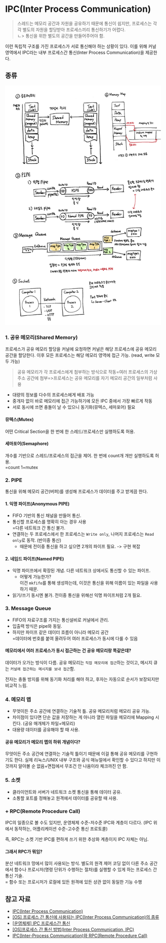 # IPC(Inter Process Communication)

> 스레드는 메모리 공간과 자원을 공유하기 때문에 통신이 쉽지만, 프로세스는 각각 별도의 자원을 할당받아 프로세스끼리 통신하기가 어렵다. <br>
> ㄴ> 통신을 위한 별도의 공간을 만들어주어야 함.

이런 독립적 구조를 가진 프로세스가 서로 통신해야 하는 상황이 있다. 이를 위해 커널 영역에서 IPC라는 내부 프로세스간 통신(Inter Process Communication)을 제공한다.

## 종류

![alt](source/IPC정리.png)

### 1. 공유 메모리(Shared Memory)

프로세스가 공유 메모리 할당을 커널에 요청하면 커널은 해당 프로세스에 공유 메모리 공간을 할당한다. 이후 모든 프로세스는 해당 메모리 영역에 접근 가능. (read, write 모두 가능)

> 공유 메모리가 각 프로세스에게 첨부하는 방식으로 작동=여러 프로세스의 가상 주소 공간에 첨부=>프로세스는 공유 메모리를 자기 메모리 공간의 일부처럼 사용

- 대량의 정보를 다수의 프로세스에게 배포 가능
- 중개자 없이 바로 메모리에 접근 가능하기에 모든 IPC 중에서 가장 빠르게 작동
- 서로 동시에 쓰면 충돌이 날 수 있으니 동기화(뮤텍스, 세마포어) 필요

#### 뮤텍스(Mutex)

어떤 Critical Section을 한 번에 한 스레드/프로세스만 실행하도록 허용.

#### 세마포어(Semaphore)

개수를 기반으로 스레드/프로세스의 접근을 제어. 한 번에 count개 개만 실행하도록 허용.<br>
=count 1=mutex

### 2. PIPE

통신을 위해 메모리 공간(버퍼)를 생성해 프로세스가 데이터를 주고 받게끔 한다.

#### 1. 익명 파이프(Anonymous PIPE)

- FIFO 기반의 통신 채널을 만들어 통신.
- 통신할 프로세스를 명확히 아는 경우 사용<br>
  =다른 네트워크 간 통신 불가.
- 연결하는 두 프로세스에서 한 프로세스는 `Write only`, 나머지 프로세스는 `Read only`로 동작. (반이중 통신)
  - 때문에 전이중 통신을 하고 싶으면 2개의 파이프 필요. -> 구현 복잡

#### 2. 네임드 파이프(Named PIPE)

- 익명 파이프에서 확장된 개념. 다른 네트워크 상에서도 통신할 수 있는 파이프.
  - 어떻게 가능한가?<br>
    이건 `mkfifo`를 통해 생성하는데, 이것은 통신을 위해 이름이 있는 파일을 사용하기 때문.
- 읽기/쓰기 동시엔 불가. 전이중 통신을 위해선 익명 파이프처럼 2개 필요.

### 3. Message Queue

- FIFO의 자료구조를 가지는 통신설비로 커널에서 관리.
- 입출력 방식은 pipe와 동일.
- 하지만 파이프 같은 데이터 흐름이 아니라 메모리 공간<br>
  =데이터에 번호를 붙여 올려두어 여러 프로세스가 동시에 다룰 수 있음

#### 메모리에서 여러 프로세스가 동시 접근하는 건 공유 메모리랑 똑같은데?
데이터가 오가는 방식이 다름. 공유 메모리는 `직접 메모리에 접근`하는 것이고, 메시지 큐는 `커널에 접근하는 메시지를 보내 접근`함.

전자는 충돌 방지를 위해 동기화 처리를 해야 하고, 후자는 자동으로 순서가 보장되지만 비교적 느림.

### 4. 메모리 맵
- 무엇이든 주소 공간에 연결하는 기술적 틀. 공유 메모리처럼 메모리 공유 가능.
- 차이점이 있다면 단순 값을 저장하는 게 아니라 열린 파일을 메모리에 Mapping 시킨다. (공유 매개체가 파일+메모리)
- 대용량 데이터를 공유해야 할 때 사용.

#### 공유 메모리가 메모리 맵의 하위 개념이다?
무엇이든 주소 공간에 연결하는 기술적 틀이기 때문에 이걸 통해 공유 메모리를 구현하기도 한다. 실제 리눅스/UNIX 내부 구조와 공식 매뉴얼에서 확인할 수 있다고 하지만 이것까지 알아볼 순 없음+면접에서 무조건 안 나옴이라 체크까진 안 함.

### 5. 소켓
- 클라이언트와 서버가 네트워크 소켓 통신을 통해 데이터 공유.
- 소통할 포트를 정해놓고 원격에서 데이터를 공유할 때 사용.

### + RPC(Remote Procedure Call)
IPC의 일종으로 볼 수도 있지만, 운영체제 수준-저수준 IPC와 계층이 다르다. (IPC 위에서 동작하는, 어플리케이션 수준-고수준 통신 프로토콜)

즉, RPC는 소켓 기반 IPC를 편하게 쓰기 위한 추상화 계층이지 IPC 자체는 아님.

#### 그래서 RPC가 뭐임?
분산 네트워크 망에서 많이 사용되는 방식. 별도의 원격 제어 코딩 없이 다른 주소 공간에서 함수나 프로시저(명령 단위가 수행하는 절차)를 실행할 수 있게 하는 프로세스 간 통신 기술.<br>
= 함수 또는 프로시저가 로컬에 있든 원격에 있든 상관 없이 동일한 기능 수행

## 참고 자료

- [IPC(Inter Process Communication)](https://gyoogle.dev/blog/computer-science/operating-system/IPC.html)
- [[OS] 프로세스 간 통신에 사용되는 IPC(Inter Process Communication)의 종류](https://rlaehddnd0422.tistory.com/241)
- [[운영체제] IPC 프로세스간 통신](https://heeonii.tistory.com/13)
- [[OS]프로세스 간 통신 방법(Inter Process Communication, IPC)](https://dar0m.tistory.com/233)
- [IPC(Inter-Process Communication)와 RPC(Remote Procedure Call)](https://organizingdata.tistory.com/141#google_vignette)